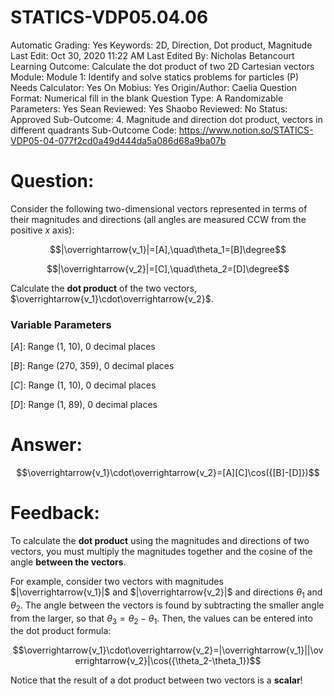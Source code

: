 # STATICS-VDP05.04.06

Automatic Grading: Yes
Keywords: 2D, Direction, Dot product, Magnitude
Last Edit: Oct 30, 2020 11:22 AM
Last Edited By: Nicholas Betancourt
Learning Outcome: Calculate the dot product of two 2D Cartesian vectors
Module: Module 1: Identify and solve statics problems for particles (P)
Needs Calculator: Yes
On Mobius: Yes
Origin/Author: Caelia
Question Format: Numerical fill in the blank
Question Type: A
Randomizable Parameters: Yes
Sean Reviewed: Yes
Shaobo Reviewed: No
Status: Approved
Sub-Outcome: 4. Magnitude and direction dot product, vectors in different quadrants
Sub-Outcome Code: https://www.notion.so/STATICS-VDP05-04-077f2cd0a49d444da5a086d68a9ba07b

# Question:

Consider the following two-dimensional vectors represented in terms of their magnitudes and directions (all angles are measured CCW from the positive $x$ axis): 

$$|\overrightarrow{v_1}|=[A],\quad\theta_1=[B]\degree$$

$$|\overrightarrow{v_2}|=[C],\quad\theta_2=[D]\degree$$

Calculate the **dot product** of the two vectors, $\overrightarrow{v_1}\cdot\overrightarrow{v_2}$.

### Variable Parameters

$[A]:$ Range (1, 10), 0 decimal places

$[B]:$ Range (270, 359), 0 decimal places

$[C]:$ Range (1, 10), 0 decimal places

$[D]:$ Range (1, 89), 0 decimal places

# Answer:

$$\overrightarrow{v_1}\cdot\overrightarrow{v_2}=[A][C]\cos({[B]-[D]})$$

# Feedback:

To calculate the **dot product** using the magnitudes and directions of two vectors, you must multiply the magnitudes together and the cosine of the angle **between the vectors**. 

For example, consider two vectors with magnitudes $|\overrightarrow{v_1}|$ and $|\overrightarrow{v_2}|$ and directions $\theta_1$ and $\theta_2$. The angle between the vectors is found by subtracting the smaller angle from the larger, so that $\theta_3=\theta_2-\theta_1$. Then, the values can be entered into the dot product formula:

$$\overrightarrow{v_1}\cdot\overrightarrow{v_2}=|\overrightarrow{v_1}||\overrightarrow{v_2}|\cos({\theta_2-\theta_1})$$

Notice that the result of a dot product between two vectors is a **scalar**!